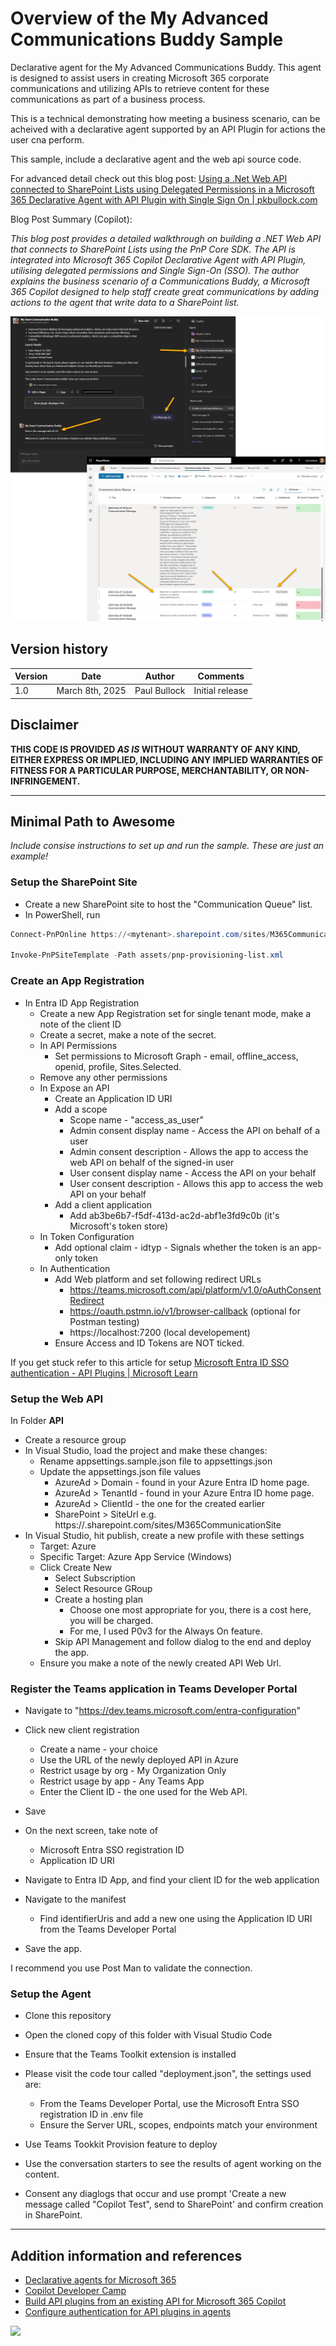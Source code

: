 # Overview of the My Advanced Communications Buddy Sample

Declarative agent for the My Advanced Communications Buddy. This agent is designed to assist users in creating Microsoft 365 corporate communications and utilizing APIs to retrieve content for these communications as part of a business process.

This is a technical demonstrating how meeting a business scenario, can be acheived with a declarative agent supported by an API Plugin for actions the user cna perform. 

This sample, include a declarative agent and the web api source code.

For advanced detail check out this blog post: [Using a .Net Web API connected to SharePoint Lists using Delegated Permissions in a Microsoft 365 Declarative Agent with API Plugin with Single Sign On | pkbullock.com](https://pkbullock.com/blog/2025/using-dotnet-webapi-using-delegated-permissions-for-microsoft-365-copilot-declarative-agent-api-plugin-with-sso)

Blog Post Summary (Copilot):

*This blog post provides a detailed walkthrough on building a .NET Web API that connects to SharePoint Lists using the PnP Core SDK. The API is integrated into Microsoft 365 Copilot Declarative Agent with API Plugin, utilising delegated permissions and Single Sign-On (SSO). The author explains the business scenario of a Communications Buddy, a Microsoft 365 Copilot designed to help staff create great communications by adding actions to the agent that write data to a SharePoint list.*


![Screenshot of the agent start screen](assets/screenshot.png)


## Version history

Version|Date|Author|Comments
-------|----|----|--------
1.0|March 8th, 2025| Paul Bullock |Initial release

## Disclaimer

**THIS CODE IS PROVIDED *AS IS* WITHOUT WARRANTY OF ANY KIND, EITHER EXPRESS OR IMPLIED, INCLUDING ANY IMPLIED WARRANTIES OF FITNESS FOR A PARTICULAR PURPOSE, MERCHANTABILITY, OR NON-INFRINGEMENT.**

---

## Minimal Path to Awesome

_Include consise instructions to set up and run the sample. These are just an example!_

### Setup the SharePoint Site

- Create a new SharePoint site to host the "Communication Queue" list.
- In PowerShell, run

```powershell
Connect-PnPOnline https://<mytenant>.sharepoint.com/sites/M365CommunicationSite -Interactive -ClientID <AppUsedToConnectToSharePoint>

Invoke-PnPSiteTemplate -Path assets/pnp-provisioning-list.xml
```

### Create an App Registration

- In Entra ID App Registration
    - Create a new App Registration set for single tenant mode, make a note of the client ID
    - Create a secret, make a note of the secret.
    - In API Permissions
        - Set permissions to Microsoft Graph - email, offline_access, openid, profile, Sites.Selected.
    - Remove any other permissions
    - In Expose an API
        - Create an Application ID URI
        - Add a scope 
            - Scope name - "access_as_user"
            - Admin consent display name - Access the API on behalf of a user
            - Admin consent description - Allows the app to access the web API on behalf of the signed-in user
            - User consent display name - Access the API on your behalf
            - User consent description - Allows this app to access the web API on your behalf
        - Add a client application
            - Add ab3be6b7-f5df-413d-ac2d-abf1e3fd9c0b (it's Microsoft's token store)
    - In Token Configuration
        - Add optional claim - idtyp - Signals whether the token is an app-only token
    - In Authentication
        - Add Web platform and set following redirect URLs
            - https://teams.microsoft.com/api/platform/v1.0/oAuthConsentRedirect
            - https://oauth.pstmn.io/v1/browser-callback (optional for Postman testing)
            - https://localhost:7200 (local developement)
        - Ensure Access and ID Tokens are NOT ticked.

If you get stuck refer to this article for setup [Microsoft Entra ID SSO authentication - API Plugins | Microsoft Learn](https://learn.microsoft.com/en-us/microsoft-365-copilot/extensibility/api-plugin-authentication?WT.mc_id=M365-MVP-5003816#microsoft-entra-id-sso-authentication)

### Setup the Web API

In Folder **API**

- Create a resource group
- In Visual Studio, load the project and make these changes:
    - Rename appsettings.sample.json file to appsettings.json
    - Update the appsettings.json file values
        - AzureAd > Domain - found in your Azure Entra ID home page.
        - AzureAd > TenantId - found in your Azure Entra ID home page.
        - AzureAd > ClientId - the one for the created earlier
        - SharePoint > SiteUrl e.g. https://<your-tenant>.sharepoint.com/sites/M365CommunicationSite
- In Visual Studio, hit publish, create a new profile with these settings
    -  Target: Azure
    -  Specific Target: Azure App Service (Windows)
    -  Click Create New
        - Select Subscription
        - Select Resource GRoup
        - Create a hosting plan
            - Choose one most appropriate for you, there is a cost here, you will be charged.
            - For me, I used P0v3 for the Always On feature.
        - Skip API Management and follow dialog to the end and deploy the app.
    - Ensure you make a note of the newly created API Web Url.

### Register the Teams application in Teams Developer Portal

- Navigate to "https://dev.teams.microsoft.com/entra-configuration"
- Click new client registration
    - Create a name - your choice
    - Use the URL of the newly deployed API in Azure
    - Restrict usage by org - My Organization Only
    - Restrict usage by app - Any Teams App
    - Enter the Client ID - the one used for the Web API.
- Save
- On the next screen, take note of 
    - Microsoft Entra SSO registration ID
    - Application ID URI

- Navigate to Entra ID App, and find your client ID for the web application
- Navigate to the manifest 
    - Find identifierUris and add a new one using the Application ID URI from the Teams Developer Portal
- Save the app.

I recommend you use Post Man to validate the connection.

### Setup the Agent

- Clone this repository
- Open the cloned copy of this folder with Visual Studio Code
- Ensure that the Teams Toolkit extension is installed
- Please visit the code tour called "deployment.json", the settings used are:
    - From the Teams Developer Portal, use the Microsoft Entra SSO registration ID in .env file
    - Ensure the Server URL, scopes, endpoints match your environment
- Use Teams Tookkit Provision feature to deploy
- Use the conversation starters to see the results of agent working on the content.

- Consent any diaglogs that occur and use prompt 'Create a new message called "Copilot Test", send to SharePoint' and confirm creation in SharePoint.

-----------------------------------------------------------


## Addition information and references

- [Declarative agents for Microsoft 365](https://aka.ms/teams-toolkit-declarative-agent)
- [Copilot Developer Camp](https://microsoft.github.io/copilot-camp/)
- [Build API plugins from an existing API for Microsoft 365 Copilot](https://learn.microsoft.com/en-us/microsoft-365-copilot/extensibility/build-api-plugins-existing-api?WT.mc_id=M365-MVP-5003816)
- [Configure authentication for API plugins in agents](https://learn.microsoft.com/en-us/microsoft-365-copilot/extensibility/api-plugin-authentication?WT.mc_id=M365-MVP-5003816)

<img src="https://m365-visitor-stats.azurewebsites.net/copilot-pro-dev-samples/samples/da-MyAdvancedCommsBuddy" />